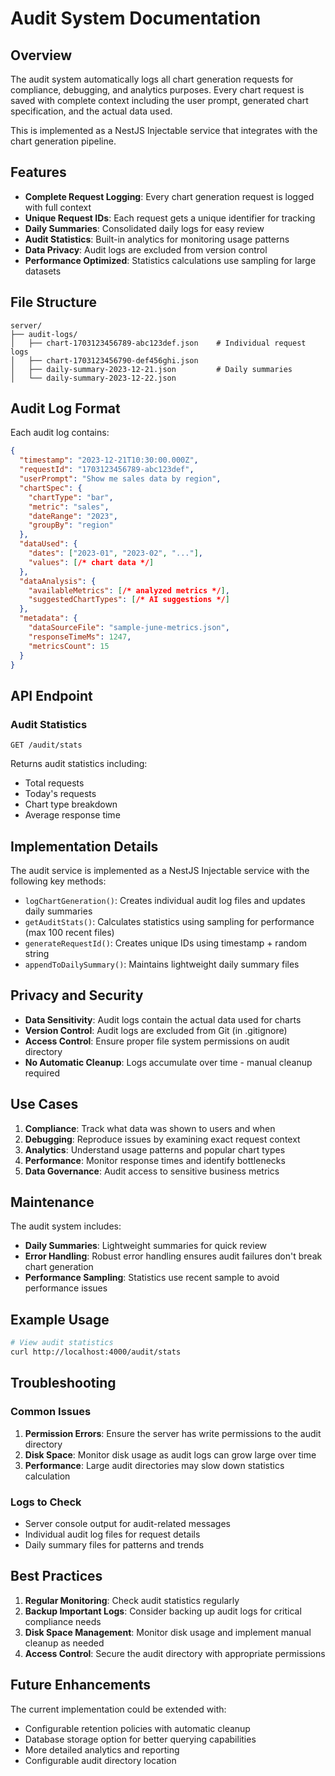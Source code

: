 # Audit System Documentation

## Overview

The audit system automatically logs all chart generation requests for compliance, debugging, and analytics purposes. Every chart request is saved with complete context including the user prompt, generated chart specification, and the actual data used.

This is implemented as a NestJS Injectable service that integrates with the chart generation pipeline.

## Features

- **Complete Request Logging**: Every chart generation request is logged with full context
- **Unique Request IDs**: Each request gets a unique identifier for tracking
- **Daily Summaries**: Consolidated daily logs for easy review
- **Audit Statistics**: Built-in analytics for monitoring usage patterns
- **Data Privacy**: Audit logs are excluded from version control
- **Performance Optimized**: Statistics calculations use sampling for large datasets

## File Structure

```
server/
├── audit-logs/
│   ├── chart-1703123456789-abc123def.json    # Individual request logs
│   ├── chart-1703123456790-def456ghi.json
│   ├── daily-summary-2023-12-21.json         # Daily summaries
│   └── daily-summary-2023-12-22.json
```

## Audit Log Format

Each audit log contains:

```json
{
  "timestamp": "2023-12-21T10:30:00.000Z",
  "requestId": "1703123456789-abc123def",
  "userPrompt": "Show me sales data by region",
  "chartSpec": {
    "chartType": "bar",
    "metric": "sales",
    "dateRange": "2023",
    "groupBy": "region"
  },
  "dataUsed": {
    "dates": ["2023-01", "2023-02", "..."],
    "values": [/* chart data */]
  },
  "dataAnalysis": {
    "availableMetrics": [/* analyzed metrics */],
    "suggestedChartTypes": [/* AI suggestions */]
  },
  "metadata": {
    "dataSourceFile": "sample-june-metrics.json",
    "responseTimeMs": 1247,
    "metricsCount": 15
  }
}
```

## API Endpoint

### Audit Statistics
```
GET /audit/stats
```
Returns audit statistics including:
- Total requests
- Today's requests  
- Chart type breakdown
- Average response time

## Implementation Details

The audit service is implemented as a NestJS Injectable service with the following key methods:

- `logChartGeneration()`: Creates individual audit log files and updates daily summaries
- `getAuditStats()`: Calculates statistics using sampling for performance (max 100 recent files)
- `generateRequestId()`: Creates unique IDs using timestamp + random string
- `appendToDailySummary()`: Maintains lightweight daily summary files

## Privacy and Security

- **Data Sensitivity**: Audit logs contain the actual data used for charts
- **Version Control**: Audit logs are excluded from Git (in .gitignore)
- **Access Control**: Ensure proper file system permissions on audit directory
- **No Automatic Cleanup**: Logs accumulate over time - manual cleanup required

## Use Cases

1. **Compliance**: Track what data was shown to users and when
2. **Debugging**: Reproduce issues by examining exact request context
3. **Analytics**: Understand usage patterns and popular chart types
4. **Performance**: Monitor response times and identify bottlenecks
5. **Data Governance**: Audit access to sensitive business metrics

## Maintenance

The audit system includes:

- **Daily Summaries**: Lightweight summaries for quick review
- **Error Handling**: Robust error handling ensures audit failures don't break chart generation
- **Performance Sampling**: Statistics use recent sample to avoid performance issues

## Example Usage

```bash
# View audit statistics
curl http://localhost:4000/audit/stats
```

## Troubleshooting

### Common Issues

1. **Permission Errors**: Ensure the server has write permissions to the audit directory
2. **Disk Space**: Monitor disk usage as audit logs can grow large over time
3. **Performance**: Large audit directories may slow down statistics calculation

### Logs to Check

- Server console output for audit-related messages
- Individual audit log files for request details
- Daily summary files for patterns and trends

## Best Practices

1. **Regular Monitoring**: Check audit statistics regularly
2. **Backup Important Logs**: Consider backing up audit logs for critical compliance needs
3. **Disk Space Management**: Monitor disk usage and implement manual cleanup as needed
4. **Access Control**: Secure the audit directory with appropriate permissions

## Future Enhancements

The current implementation could be extended with:

- Configurable retention policies with automatic cleanup
- Database storage option for better querying capabilities
- More detailed analytics and reporting
- Configurable audit directory location 